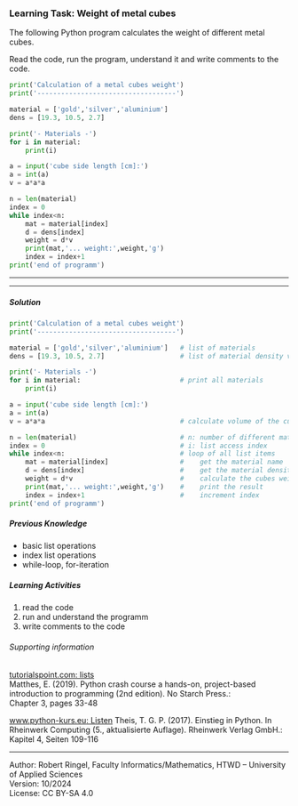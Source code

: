 ### Learning Task: Weight of metal cubes

The following Python program calculates the weight of different metal cubes.

Read the code, run the program, understand it and write comments to the code.

``` python
print('Calculation of a metal cubes weight')
print('-----------------------------------')

material = ['gold','silver','aluminium']
dens = [19.3, 10.5, 2.7]

print('- Materials -')
for i in material:
	print(i)

a = input('cube side length [cm]:')
a = int(a)
v = a*a*a

n = len(material)
index = 0
while index<n:
	mat = material[index]
	d = dens[index]
	weight = d*v
	print(mat,'... weight:',weight,'g')
	index = index+1
print('end of programm')
```

---------------------------------------
---------------------------------------

##### Solution

``` python
print('Calculation of a metal cubes weight')
print('-----------------------------------')

material = ['gold','silver','aluminium']   # list of materials
dens = [19.3, 10.5, 2.7]                   # list of material density values

print('- Materials -')
for i in material:                         # print all materials
	print(i)

a = input('cube side length [cm]:')
a = int(a)
v = a*a*a                                  # calculate volume of the cube

n = len(material)                          # n: number of different materials
index = 0                                  # i: list access index
while index<n:                             # loop of all list items
	mat = material[index]                  #    get the material name
	d = dens[index]                        #    get the material density
	weight = d*v                           #    calculate the cubes weight
	print(mat,'... weight:',weight,'g')    #    print the result
	index = index+1                        #    increment index
print('end of programm')
```

##### Previous Knowledge

- basic list operations
- index list operations
- while-loop, for-iteration
  
##### Learning Activities

1) read the code
2) run and understand the programm 
3) write comments to the code

###### Supporting information

[tutorialspoint.com: lists](https://www.tutorialspoint.com/python/python_lists.htm)  
Matthes, E. (2019). Python crash course a hands-on, project-based introduction to programming (2nd edition). No Starch Press.:  
Chapter 3, pages 33-48  

[www.python-kurs.eu: Listen](https://www.python-kurs.eu/python3_listen.php)
Theis, T. G. P. (2017). Einstieg in Python. In Rheinwerk Computing (5., aktualisierte Auflage). Rheinwerk Verlag GmbH.:   
Kapitel 4, Seiten 109-116

----
[//]: # "Learning objective: basic list data structure operations"
[//]: # "Topic: List data structures"
[//]: # "Complexity: 1 - low"
[//]: # "Task type: worked-out example"

Author: Robert Ringel, Faculty Informatics/Mathematics, HTWD – University of Applied Sciences  
Version: 10/2024            
License: CC BY-SA 4.0
